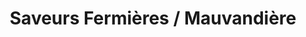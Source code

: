 ---
title: "Saveurs Fermières / Mauvandière"
url: /limoges/saveurs-fermieres-mauvandiere/
shop: Hofladen
---